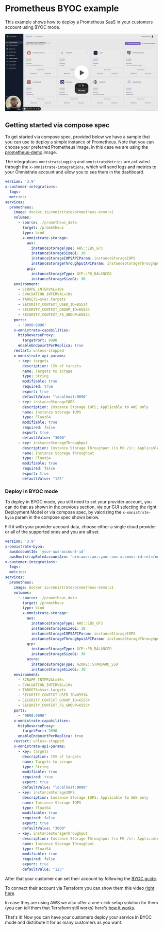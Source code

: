 # Prometheus BYOC example

This example shows how to deploy a Prometheus SaaS in your customers account using BYOC mode.

[![Watch the video](images/prometheus-demo-screenshot.png)](https://www.youtube.com/watch?v=4XG1oGdb-0k&t=747s&ab_channel=Omnistrate)

## Getting started via compose spec

To get started via compose spec, provided below we have a sample that you can use to deploy a simple instance of Prometheus.
Note that you can choose your preferred Prometheus image, in this case we are using the [prometheus-demo](https://hub.docker.com/r/omnistrate/prometheus-demo) image.

The integrations `omnistrateLogging` and `omnistrateMetrics` are activated through the `x-omnistrate-integrations`, which will send logs and metrics to your Omnistrate account and allow you to see them in the dashboard.

```yaml
version: '3.9'
x-customer-integrations:
  logs: 
  metrics: 
services:
  prometheus:
    image: docker.io/omnistrate/prometheus-demo:v1
    volumes:
      - source: ./prometheus_data
        target: /prometheus
        type: bind
        x-omnistrate-storage:
          aws:
            instanceStorageType: AWS::EBS_GP3
            instanceStorageSizeGi: 30
            instanceStorageIOPSAPIParam: instanceStorageIOPS
            instanceStorageThroughputAPIParam: instanceStorageThroughput
          gcp:
            instanceStorageType: GCP::PD_BALANCED
            instanceStorageSizeGi: 30
    environment:
      - SCRAPE_INTERVAL=10s
      - EVALUATION_INTERVAL=10s
      - TARGETS=$var.targets
      - SECURITY_CONTEXT_USER_ID=65534
      - SECURITY_CONTEXT_GROUP_ID=65534
      - SECURITY_CONTEXT_FS_GROUP=65534
    ports:
      - "9090:9090"
    x-omnistrate-capabilities:
      httpReverseProxy:
        targetPort: 9090
      enableEndpointPerReplica: true
    restart: unless-stopped
    x-omnistrate-api-params:
      - key: targets
        description: CSV of targets
        name: Targets to scrape
        type: String
        modifiable: true
        required: true
        export: true
        defaultValue: "localhost:9090"
      - key: instanceStorageIOPS
        description: Instance Storage IOPS; Applicable to AWS only
        name: Instance Storage IOPS
        type: Float64
        modifiable: true
        required: false
        export: true
        defaultValue: "3000"
      - key: instanceStorageThroughput
        description: Instance Storage Throughput (in MB /s); Applicable to AWS only
        name: Instance Storage Throughput
        type: Float64
        modifiable: true
        required: false
        export: true
        defaultValue: "125"
```

### Deploy in BYOC mode

To deploy in BYOC mode, you still need to set your provider account, you can do that as shown in the previous section, via our GUI selecting the right Deployment Model or via compose spec, by valorizing the `x-omnistrate-byoa` param in the compose spec shown below. 

Fill it with your provider account data, choose either a single cloud provider or all of the supported ones and you are all set.

```yaml
version: '3.9'
x-omnistrate-byoa:
  awsAccountId: 'your-aws-account-id'
  awsBootstrapRoleAccountArn: 'arn:aws:iam::your-aws-account-id:role/omnistrate-bootstrap-role'
x-customer-integrations:
  logs: 
  metrics: 
services:
  prometheus:
    image: docker.io/omnistrate/prometheus-demo:v1
    volumes:
      - source: ./prometheus_data
        target: /prometheus
        type: bind
        x-omnistrate-storage:
          aws:
            instanceStorageType: AWS::EBS_GP3
            instanceStorageSizeGi: 30
            instanceStorageIOPSAPIParam: instanceStorageIOPS
            instanceStorageThroughputAPIParam: instanceStorageThroughput
          gcp:
            instanceStorageType: GCP::PD_BALANCED
            instanceStorageSizeGi: 30
          azure:
            instanceStorageType: AZURE::STANDARD_SSD
            instanceStorageSizeGi: 30 
    environment:
      - SCRAPE_INTERVAL=10s
      - EVALUATION_INTERVAL=10s
      - TARGETS=$var.targets
      - SECURITY_CONTEXT_USER_ID=65534
      - SECURITY_CONTEXT_GROUP_ID=65534
      - SECURITY_CONTEXT_FS_GROUP=65534
    ports:
      - "9090:9090"
    x-omnistrate-capabilities:
      httpReverseProxy:
        targetPort: 9090
      enableEndpointPerReplica: true
    restart: unless-stopped
    x-omnistrate-api-params:
      - key: targets
        description: CSV of targets
        name: Targets to scrape
        type: String
        modifiable: true
        required: true
        export: true
        defaultValue: "localhost:9090"
      - key: instanceStorageIOPS
        description: Instance Storage IOPS; Applicable to AWS only
        name: Instance Storage IOPS
        type: Float64
        modifiable: true
        required: false
        export: true
        defaultValue: "3000"
      - key: instanceStorageThroughput
        description: Instance Storage Throughput (in MB /s); Applicable to AWS only
        name: Instance Storage Throughput
        type: Float64
        modifiable: true
        required: false
        export: true
        defaultValue: "125"
```

After that your customer can set their account by following the [BYOC guide](../../usecases/byoc.md).

To connect their account via Terraform you can show them this video [right here](https://www.youtube.com/watch?v=l6lMEZdMMxs).

In case they are using AWS we also offer a one-click setup solution for them (you can tell them that Terraform still works) here's [how it works](https://www.youtube.com/watch?v=c3HNnM8UJBE).

That's it! Now you can have your customers deploy your service in BYOC mode and distribute it for as many customers as you want.
